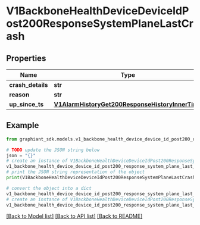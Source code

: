 # V1BackboneHealthDeviceDeviceIdPost200ResponseSystemPlaneLastCrash


## Properties

Name | Type | Description | Notes
------------ | ------------- | ------------- | -------------
**crash_details** | **str** |  | [optional] 
**reason** | **str** |  | [optional] 
**up_since_ts** | [**V1AlarmHistoryGet200ResponseHistoryInnerTime**](V1AlarmHistoryGet200ResponseHistoryInnerTime.md) |  | [optional] 

## Example

```python
from graphiant_sdk.models.v1_backbone_health_device_device_id_post200_response_system_plane_last_crash import V1BackboneHealthDeviceDeviceIdPost200ResponseSystemPlaneLastCrash

# TODO update the JSON string below
json = "{}"
# create an instance of V1BackboneHealthDeviceDeviceIdPost200ResponseSystemPlaneLastCrash from a JSON string
v1_backbone_health_device_device_id_post200_response_system_plane_last_crash_instance = V1BackboneHealthDeviceDeviceIdPost200ResponseSystemPlaneLastCrash.from_json(json)
# print the JSON string representation of the object
print(V1BackboneHealthDeviceDeviceIdPost200ResponseSystemPlaneLastCrash.to_json())

# convert the object into a dict
v1_backbone_health_device_device_id_post200_response_system_plane_last_crash_dict = v1_backbone_health_device_device_id_post200_response_system_plane_last_crash_instance.to_dict()
# create an instance of V1BackboneHealthDeviceDeviceIdPost200ResponseSystemPlaneLastCrash from a dict
v1_backbone_health_device_device_id_post200_response_system_plane_last_crash_from_dict = V1BackboneHealthDeviceDeviceIdPost200ResponseSystemPlaneLastCrash.from_dict(v1_backbone_health_device_device_id_post200_response_system_plane_last_crash_dict)
```
[[Back to Model list]](../README.md#documentation-for-models) [[Back to API list]](../README.md#documentation-for-api-endpoints) [[Back to README]](../README.md)


